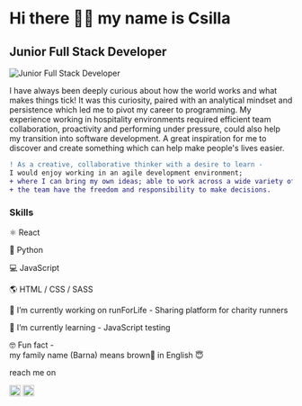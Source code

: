 # Hi there 🙋‍♀️ my name is Csilla
## Junior Full Stack Developer
![Junior Full Stack Developer](https://images.unsplash.com/photo-1590595906931-81f04f0ccebb?ixid=MXwxMjA3fDB8MHxwaG90by1wYWdlfHx8fGVufDB8fHw%3D&ixlib=rb-1.2.1&auto=format&fit=crop&w=1000&h=200&q=100)

I have always been deeply curious about how the world works and what makes things tick! It was this curiosity, paired with an analytical mindset and persistence which led me to pivot my career to programming.
My experience working in hospitality environments required efficient team collaboration, proactivity and performing under pressure, could also help my transition into software development. A great inspiration for me to discover and create something which can help make people's lives easier. 
```diff
! As a creative, collaborative thinker with a desire to learn - 
I would enjoy working in an agile development environment;
+ where I can bring my own ideas; able to work across a wide variety of tasks to further develop my knowledge
+ the team have the freedom and responsibility to make decisions. 
```

### Skills
 ⚛️ React
 
 🐍 Python
 
 💻 JavaScript
 
 🌎  HTML / CSS / SASS 
 
 🔭 I’m currently working on runForLife - Sharing platform for charity runners 
 
 🌱 I’m currently learning - JavaScript testing 
 
 🤓 Fun fact -  
    my family name (Barna) means brown🤎 in English 😇 

reach me on 

[<img src='https://cdn.jsdelivr.net/npm/simple-icons@3.0.1/icons/linkedin.svg' alt='linkedin' height='20'>](https://www.linkedin.com/in/https://www.linkedin.com/in/csilla-barna//)  [<img src='https://cdn.jsdelivr.net/npm/simple-icons@3.0.1/icons/icloud.svg' alt='website' height='20'>](https://csillabarna.github.io/)  


